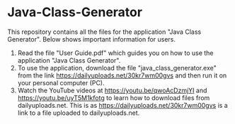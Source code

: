 # Java-Class-Generator
This repository contains all the files for the application "Java Class Generator". Below shows important information for users.

1. Read the file "User Guide.pdf" which guides you on how to use the application "Java Class Generator".
2. To use the application, download the file "java_class_generator.exe" from the link https://dailyuploads.net/30kr7wm00gvs
and then run it on your personal computer (PC).
3. Watch the YouTube videos at https://youtu.be/qwoAcDzmjYI and https://youtu.be/uyT5M1kfotg to learn how to download files
from dailyuploads.net. This is as https://dailyuploads.net/30kr7wm00gvs is a link to a file uploaded to dailyuploads.net.

